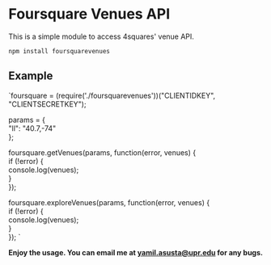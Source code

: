 # Foursquare Venues API #
  
This is a simple module to access 4squares' venue API.  

`npm install foursquarevenues`

## Example ##

`foursquare = (require('./foursquarevenues'))("CLIENTIDKEY", "CLIENTSECRETKEY");  
  
params = {  
	"ll": "40.7,-74"  
};  

foursquare.getVenues(params, function(error, venues) {  
	if (!error) {  
  		console.log(venues);  
	}  
});  

foursquare.exploreVenues(params, function(error, venues) {  
	if (!error) {  
  		console.log(venues);  
	}  
});  `

**Enjoy the usage. You can email me at yamil.asusta@upr.edu for any bugs.**

